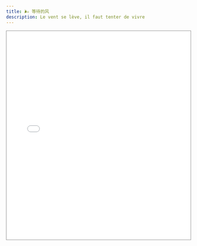 ```yaml
---
title: 🌬️ 等待的风
description: Le vent se lève, il faut tenter de vivre
---
```


<iframe
    src="//player.bilibili.com/player.html?aid=87893912&bvid=BV1t741147kV&cid=150164575&page=1"
    scrolling="no"
    border="0"
    frameborder="no"
    framespacing="0"
    allowfullscreen="true"
    style="width: 100%;height: 570px;max-height: 100vh;border: solid 1px #888;"
/>

---

## 评论

> up！我来啦！为了你开启了我的网易云人生
> <name>是张新成现女友</name>

> 居然网易云的音频这么好！qq没有原版的…感谢网易！
> <name>GuitarHero</name>

> 跟随风吹过的痕迹，寻找所爱之人的声音
> <name>待灬定</name>

> 大海发出的一股新鲜气息，还了我灵魂
> <name>殇-酌</name>

> 呜呜呜太温柔了叭 是我的小狮子大男孩了
> <name>雪雪患上拖延症了</name>

> Le vent se lève, il faut tenter de vivre
> <name>Lionad_Guirotar</name>
